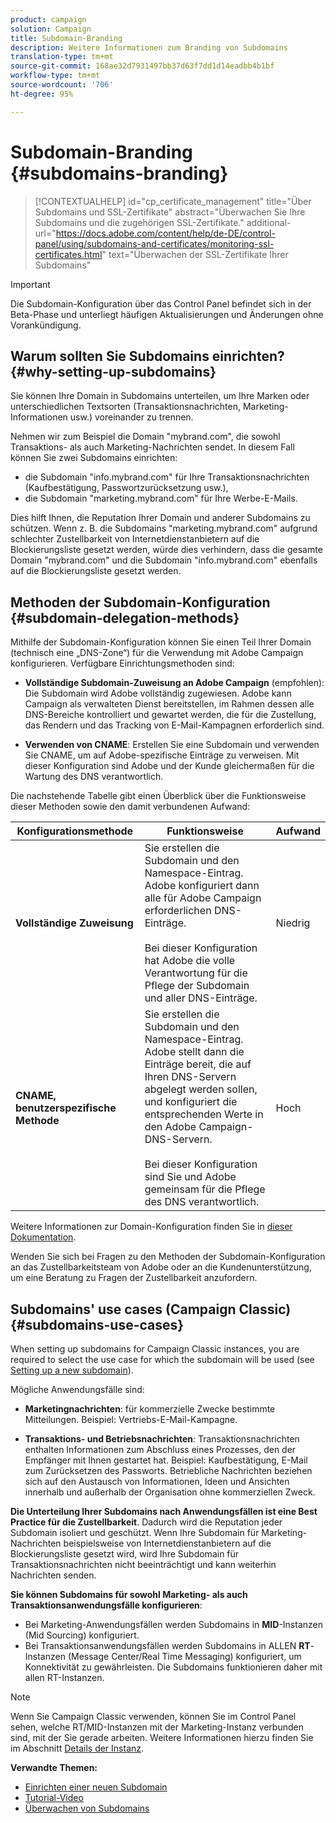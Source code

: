 ```yaml
---
product: campaign
solution: Campaign
title: Subdomain-Branding
description: Weitere Informationen zum Branding von Subdomains
translation-type: tm+mt
source-git-commit: 168ae32d7931497bb37d63f7dd1d14eadbb4b1bf
workflow-type: tm+mt
source-wordcount: '706'
ht-degree: 95%

---
```



# Subdomain-Branding {#subdomains-branding}

>[!CONTEXTUALHELP]
>id="cp_certificate_management"
>title="Über Subdomains und SSL-Zertifikate"
>abstract="Überwachen Sie Ihre Subdomains und die zugehörigen SSL-Zertifikate."
>additional-url="https://docs.adobe.com/content/help/de-DE/control-panel/using/subdomains-and-certificates/monitoring-ssl-certificates.html" text="Überwachen der SSL-Zertifikate Ihrer Subdomains"

>[!IMPORTANT]
>
>Die Subdomain-Konfiguration über das Control Panel befindet sich in der Beta-Phase und unterliegt häufigen Aktualisierungen und Änderungen ohne Vorankündigung.

## Warum sollten Sie Subdomains einrichten? {#why-setting-up-subdomains}

Sie können Ihre Domain in Subdomains unterteilen, um Ihre Marken oder unterschiedlichen Textsorten (Transaktionsnachrichten, Marketing-Informationen usw.) voreinander zu trennen.

Nehmen wir zum Beispiel die Domain &quot;mybrand.com&quot;, die sowohl Transaktions- als auch Marketing-Nachrichten sendet. In diesem Fall können Sie zwei Subdomains einrichten:

* die Subdomain &quot;info.mybrand.com&quot; für Ihre Transaktionsnachrichten (Kaufbestätigung, Passwortzurücksetzung usw.),
* die Subdomain &quot;marketing.mybrand.com&quot; für Ihre Werbe-E-Mails.

Dies hilft Ihnen, die Reputation Ihrer Domain und anderer Subdomains zu schützen. Wenn z. B. die Subdomains &quot;marketing.mybrand.com&quot; aufgrund schlechter Zustellbarkeit von Internetdienstanbietern auf die Blockierungsliste gesetzt werden, würde dies verhindern, dass die gesamte Domain &quot;mybrand.com&quot; und die Subdomain &quot;info.mybrand.com&quot; ebenfalls auf die Blockierungsliste gesetzt werden.

## Methoden der Subdomain-Konfiguration {#subdomain-delegation-methods}

Mithilfe der Subdomain-Konfiguration können Sie einen Teil Ihrer Domain (technisch eine „DNS-Zone“) für die Verwendung mit Adobe Campaign konfigurieren. Verfügbare Einrichtungsmethoden sind:

* **Vollständige Subdomain-Zuweisung an Adobe Campaign** (empfohlen): Die Subdomain wird Adobe vollständig zugewiesen. Adobe kann Campaign als verwalteten Dienst bereitstellen, im Rahmen dessen alle DNS-Bereiche kontrolliert und gewartet werden, die für die Zustellung, das Rendern und das Tracking von E-Mail-Kampagnen erforderlich sind.

* **Verwenden von CNAME**: Erstellen Sie eine Subdomain und verwenden Sie CNAME, um auf Adobe-spezifische Einträge zu verweisen. Mit dieser Konfiguration sind Adobe und der Kunde gleichermaßen für die Wartung des DNS verantwortlich.

Die nachstehende Tabelle gibt einen Überblick über die Funktionsweise dieser Methoden sowie den damit verbundenen Aufwand:

| Konfigurationsmethode | Funktionsweise | Aufwand |
|---|---|---|
| **Vollständige Zuweisung** | Sie erstellen die Subdomain und den Namespace-Eintrag. Adobe konfiguriert dann alle für Adobe Campaign erforderlichen DNS-Einträge.<br/><br/>Bei dieser Konfiguration hat Adobe die volle Verantwortung für die Pflege der Subdomain und aller DNS-Einträge. | Niedrig |
| **CNAME, benutzerspezifische Methode** | Sie erstellen die Subdomain und den Namespace-Eintrag. Adobe stellt dann die Einträge bereit, die auf Ihren DNS-Servern abgelegt werden sollen, und konfiguriert die entsprechenden Werte in den Adobe Campaign-DNS-Servern.<br/><br/>Bei dieser Konfiguration sind Sie und Adobe gemeinsam für die Pflege des DNS verantwortlich. | Hoch |

Weitere Informationen zur Domain-Konfiguration finden Sie in [dieser Dokumentation](https://helpx.adobe.com/de/campaign/kb/domain-name-delegation.html).

Wenden Sie sich bei Fragen zu den Methoden der Subdomain-Konfiguration an das Zustellbarkeitsteam von Adobe oder an die Kundenunterstützung, um eine Beratung zu Fragen der Zustellbarkeit anzufordern.

## Subdomains&#39; use cases (Campaign Classic){#subdomains-use-cases}

When setting up subdomains for Campaign Classic instances, you are required to select the use case for which the subdomain will be used (see [Setting up a new subdomain](../../subdomains-certificates/using/setting-up-new-subdomain.md)).

Mögliche Anwendungsfälle sind:

* **Marketingnachrichten**: für kommerzielle Zwecke bestimmte Mitteilungen. Beispiel: Vertriebs-E-Mail-Kampagne.

* **Transaktions- und Betriebsnachrichten**: Transaktionsnachrichten enthalten Informationen zum Abschluss eines Prozesses, den der Empfänger mit Ihnen gestartet hat. Beispiel: Kaufbestätigung, E-Mail zum Zurücksetzen des Passworts. Betriebliche Nachrichten beziehen sich auf den Austausch von Informationen, Ideen und Ansichten innerhalb und außerhalb der Organisation ohne kommerziellen Zweck.

**Die Unterteilung Ihrer Subdomains nach Anwendungsfällen ist eine Best Practice für die Zustellbarkeit**. Dadurch wird die Reputation jeder Subdomain isoliert und geschützt. Wenn Ihre Subdomain für Marketing-Nachrichten beispielsweise von Internetdienstanbietern auf die Blockierungsliste gesetzt wird, wird Ihre Subdomain für Transaktionsnachrichten nicht beeinträchtigt und kann weiterhin Nachrichten senden.

**Sie können Subdomains für sowohl Marketing- als auch Transaktionsanwendungsfälle konfigurieren**:

* Bei Marketing-Anwendungsfällen werden Subdomains in **MID**-Instanzen (Mid Sourcing) konfiguriert.
* Bei Transaktionsanwendungsfällen werden Subdomains in ALLEN **RT**-Instanzen (Message Center/Real Time Messaging) konfiguriert, um Konnektivität zu gewährleisten. Die Subdomains funktionieren daher mit allen RT-Instanzen.

>[!NOTE]
>
>Wenn Sie Campaign Classic verwenden, können Sie im Control Panel sehen, welche RT/MID-Instanzen mit der Marketing-Instanz verbunden sind, mit der Sie gerade arbeiten. Weitere Informationen hierzu finden Sie im Abschnitt [Details der Instanz](../../instances-settings/using/instance-details.md).

**Verwandte Themen:**

* [Einrichten einer neuen Subdomain](../../subdomains-certificates/using/setting-up-new-subdomain.md)
* [Tutorial-Video](https://docs.adobe.com/content/help/de-DE/campaign-standard-learn/control-panel/subdomains-and-certificates/subdomain-delegation.html)
* [Überwachen von Subdomains](../../subdomains-certificates/using/monitoring-subdomains.md)
